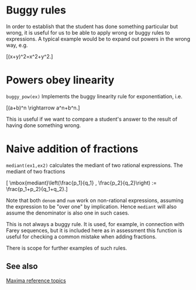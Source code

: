 # Buggy rules #

In order to establish that the student has done something
particular but wrong, it is useful for us to be able to apply
wrong or buggy rules to expressions.  A typical example would
be to expand out powers in the wrong way, e.g.

\[(x+y)^2=x^2+y^2.\]

# Powers obey linearity

`buggy_pow(ex)` Implements the buggy linearity rule for exponentiation, i.e.

\[(a+b)^n \rightarrow a^n+b^n.\]

This is  useful if we want to compare a student's answer to the result  of having done something wrong.

# Naive addition of fractions

`mediant(ex1,ex2)` calculates the mediant of two rational expressions.
The mediant of two fractions

\[ \mbox{mediant}\left(\frac{p_1}{q_1} , \frac{p_2}{q_2}\right)
:= \frac{p_1+p_2}{q_1+q_2}.\]

Note that both `denom` and `num` work on non-rational expressions, assuming the expression to be "over one" by implication.  Hence `mediant` will also assume the denominator is also one in such cases.

This is not always a buggy rule. It is used, for example, in connection with Farey sequences, but it is included here as in assessment this function is useful for checking a common mistake when adding fractions.


There is scope for further examples of such rules.

## See also

[Maxima reference topics](index.md#reference)
